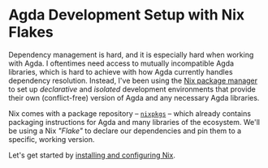 # Agda Development Setup with Nix Flakes

Dependency management is hard, and it is especially hard when working with Agda.
I oftentimes need access to mutually incompatible Agda libraries,
which is hard to achieve with how Agda currently handles dependency resolution.
Instead, I've been using the [Nix package manager][nix] to set up _declarative_
and _isolated_ development environments that provide their own (conflict-free)
version of Agda and any necessary Agda libraries.

Nix comes with a package repository – [`nixpkgs`][nixpkgs] –
which already contains packaging instructions for Agda and many libraries
of the ecosystem.
We'll be using a Nix _"Flake"_ to declare our dependencies and pin them to a specific,
working version.

Let's get started by [installing and configuring Nix](./agda-development-nix-flakes/01-installing-nix.md).

[nix]: https://nixos.org/
[nixpkgs]: https://nixos.wiki/wiki/Nixpkgs
